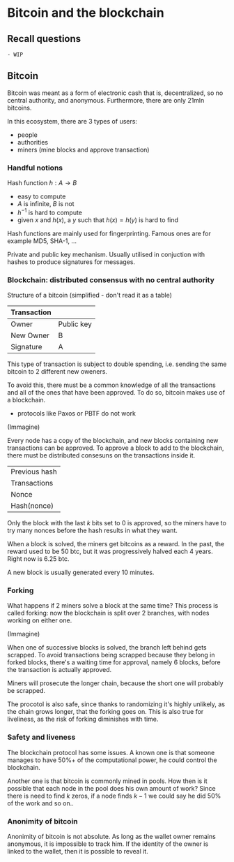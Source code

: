 # Bitcoin and the blockchain

## Recall questions
    - WIP

## Bitcoin

Bitcoin was meant as a form of electronic cash that is, decentralized, so no central authority, and anonymous.
Furthermore, there are only 21mln bitcoins.

In this ecosystem, there are 3 types of users:
- people
- authorities
- miners (mine blocks and approve transaction)

### Handful notions

Hash function $h : A \to B$
- easy to compute
- $A$ is infinite, $B$ is not
- $h^{-1}$ is hard to compute
- given $x$ and $h(x)$, a $y$ such that $h(x) = h(y)$ is hard to find

Hash functions are mainly used for fingerprinting. Famous ones are for example MD5, SHA-1, $\ldots$

Private and public key mechanism. Usually utilised in conjuction with hashes to produce signatures for messages.

### Blockchain: distributed consensus with no central authority

Structure of a bitcoin (simplified - don't read it as a table)

|Transaction| |          
|---|---|                   
|Owner| Public key|     
|New Owner| B|
|Signature| A |

This type of transaction is subject to double spending, i.e. sending the same bitcoin to 2 different new oweners.

To avoid this, there must be a common knowledge of all the transactions and all of the ones that have been approved. To do so, bitcoin makes use of a blockchain.
- protocols like Paxos or PBTF do not work 

(Immagine)

Every node has a copy of the blockchain, and new blocks containing new transactions can be approved. To approve a block to add to the blockchain, there must be distributed consesuns on the transactions inside it.

||
|---|
|Previous hash|
|Transactions|
|Nonce|
|Hash(nonce)|

Only the block with the last $k$ bits set to 0 is approved, so the miners have to try many nonces before the hash results in what they want.

When a block is solved, the miners get bitcoins as a reward. In the past, the reward used to be 50 btc, but it was progressively halved each 4 years. Right now is 6.25 btc.

A new block is usually generated every 10 minutes.

### Forking

What happens if 2 miners solve a block at the same time? This process is called forking: now the blockchain is split over 2 branches, with nodes working on either one.

(Immagine)

When one of successive blocks is solved, the branch left behind gets scrapped. To avoid transactions being scrapped because they belong in forked blocks, there's a waiting time for approval, namely 6 blocks, before the transaction is actually approved.  

Miners will prosecute the longer chain, because the short one will probably be scrapped. 

The procotol is also safe, since thanks to randomizing it's highly unlikely, as the chain grows longer, that the forking goes on. This is also true for liveliness, as the risk of forking diminishes with time.

### Safety and liveness

The blockchain protocol has some issues. A known one is that someone manages to have 50%+ of the computational power, he could control the blockchain.

Another one is that bitcoin is commonly mined in pools. How then is it possible that each node in the pool does his own amount of work? Since there is need to find $k$ zeros, if a node finds $k-1$ we could say he did 50% of the work and so on..

### Anonimity of bitcoin

Anonimity of bitcoin is not absolute. As long as the wallet owner remains anonymous, it is impossible to track him. If the identity of the owner is linked to the wallet, then it is possible to reveal it.


